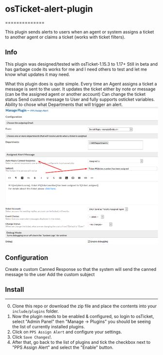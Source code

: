 # osTicket-alert-plugin 

==============

This plugin sends alerts to users when an agent or system assigns a ticket to another agent or claims a ticket (works with ticket filters).

Info
------
This plugin was designed/tested with osTicket-1.15.3 to 1.17+
Still in beta and has garbage code its works for me and I need others to test and let me know what updates it may need.

What this plugin does is quite simple.
Every time an Agent assigns a ticket a message is sent to the user.
It updates the ticket either by note or message (can be the assigned agent or another account)
Can change the ticket status
Send custom message to User and fully supports osticket variables.
Ability to chose what Departments that will trigger an alert.
![Screenshot](Plugin-Screenshot_232.png)

## Configuration
Create a custom Canned Response so that the system will send the canned message to the user
Add the custom subject

## Install
--------
0. Clone this repo or download the zip file and place the contents into your `include/plugins` folder.
0. Now the plugin needs to be enabled & configured, so login to osTicket, select "Admin Panel" then "Manage -> Plugins" you should be seeing the list of currently installed plugins.
0. Click on `PPS Assign Alert` and configure your settings. 
0. Click `Save Changes`!. 
0. After that, go back to the list of plugins and tick the checkbox next to "PPS Assign Alert" and select the "Enable" button.
